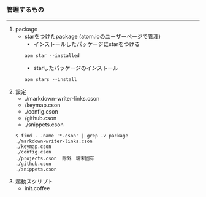 
### 管理するもの
---
1. package
    - starをつけたpackage (atom.ioのユーザーページで管理)
        - インストールしたパッケージにstarをつける
        ```
        apm star --installed
        ```
        - starしたパッケージのインストール
        ```
        apm stars --install
        ```
2. 設定
    - ./markdown-writer-links.cson
    - /keymap.cson
    - ./config.cson
    - /github.cson
    - ./snippets.cson
    ```
    $ find . -name '*.cson' | grep -v package
    ./markdown-writer-links.cson
    ./keymap.cson
    ./config.cson
    ./projects.cson  除外　端末固有
    ./github.cson
    ./snippets.cson
    ```
3. 起動スクリプト
    - init.coffee
